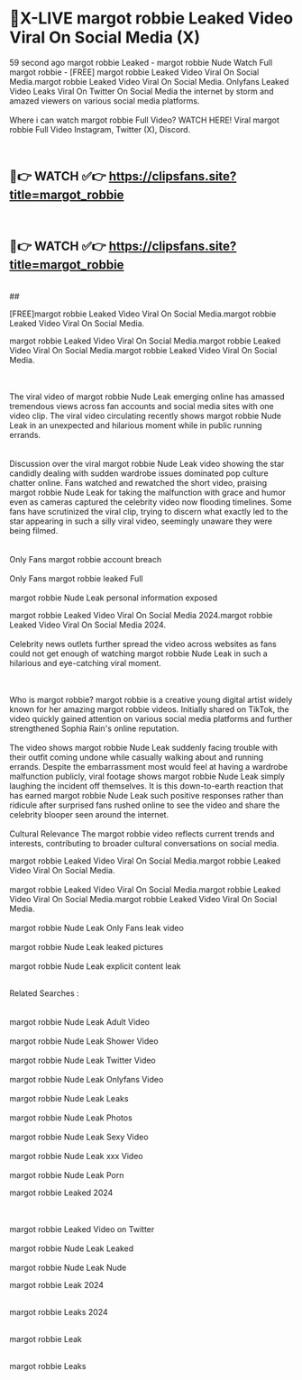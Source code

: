 # 🔴X-LIVE margot robbie Leaked Video Viral On Social Media (X)<br>


59 second ago margot robbie Leaked  - margot robbie Nude  Watch Full margot robbie - [FREE] margot robbie Leaked Video Viral On Social Media.margot robbie Leaked Video Viral On Social Media.   Onlyfans Leaked Video Leaks Viral On Twitter On Social Media the internet by storm and amazed viewers on various social media platforms. <br><br>
Where i can watch margot robbie Full Video? WATCH HERE! Viral margot robbie Full Video Instagram, Twitter (X), Discord. <br>


 <br>

##  🔴👉 WATCH ✅👉  <a href="https://clipsfans.site?title=margot_robbie&ref=git">https://clipsfans.site?title=margot_robbie</a> <br>
  <br>

##  🔴👉 WATCH ✅👉  <a href="https://clipsfans.site?title=margot_robbie&ref=git">https://clipsfans.site?title=margot_robbie</a> <br>
  <br>
  ##



[FREE]margot robbie Leaked Video Viral On Social Media.margot robbie Leaked Video Viral On Social Media. <br>

margot robbie Leaked Video Viral On Social Media.margot robbie Leaked Video Viral On Social Media.margot robbie Leaked Video Viral On Social Media. <br>


  <br>

  <br>
The viral video of margot robbie Nude Leak emerging online has amassed tremendous views across fan accounts and social media sites with one video clip. The viral video circulating recently shows margot robbie Nude Leak in an unexpected and hilarious moment while in public running errands.<br>
<br>


<br>
Discussion over the viral margot robbie Nude Leak video showing the star candidly dealing with sudden wardrobe issues dominated pop culture chatter online. Fans watched and rewatched the short video, praising margot robbie Nude Leak for taking the malfunction with grace and humor even as cameras captured the celebrity video now flooding timelines. Some fans have scrutinized the viral clip, trying to discern what exactly led to the star appearing in such a silly viral video, seemingly unaware they were being filmed.<br>
<br>
<br> 
Only Fans margot robbie account breach<br>
<br>
Only Fans margot robbie leaked Full <br>
<br>
margot robbie Nude Leak personal information exposed<br>

margot robbie Leaked Video Viral On Social Media 2024.margot robbie Leaked Video Viral On Social Media 2024. <br>
<br>
Celebrity news outlets further spread the video across websites as fans could not get enough of watching margot robbie Nude Leak in such a hilarious and eye-catching viral moment.<br>
<br>

<br>
Who is margot robbie? margot robbie is a creative young digital artist widely known for her amazing margot robbie videos. Initially shared on TikTok, the video quickly gained attention on various social media platforms and further strengthened Sophia Rain's online reputation.<br>
<br>
The video shows margot robbie Nude Leak suddenly facing trouble with their outfit coming undone while casually walking about and running errands. Despite the embarrassment most would feel at having a wardrobe malfunction publicly, viral footage shows margot robbie Nude Leak simply laughing the incident off themselves. It is this down-to-earth reaction that has earned margot robbie Nude Leak such positive responses rather than ridicule after surprised fans rushed online to see the video and share the celebrity blooper seen around the internet.<br>
<br>
Cultural Relevance The margot robbie video reflects current trends and interests, contributing to broader cultural conversations on social media.<br>

margot robbie Leaked Video Viral On Social Media.margot robbie Leaked Video Viral On Social Media.<br>
<br>
margot robbie Leaked Video Viral On Social Media.margot robbie Leaked Video Viral On Social Media.margot robbie Leaked Video Viral On Social Media.<br>
<br>
margot robbie Nude Leak Only Fans leak video<br>
<br>
margot robbie Nude Leak leaked pictures<br>
<br>
margot robbie Nude Leak explicit content leak<br>


<br>
Related Searches :<br>
<br>

<br>
margot robbie Nude Leak Adult Video<br>
<br>
margot robbie Nude Leak Shower Video<br>
<br>
margot robbie Nude Leak Twitter Video<br>
<br>
margot robbie Nude Leak Onlyfans Video<br>
<br>
margot robbie Nude Leak Leaks<br>
<br>
margot robbie Nude Leak Photos<br>

<br>
margot robbie Nude Leak Sexy Video<br>
<br>
margot robbie Nude Leak xxx Video<br>
<br>
margot robbie Nude Leak Porn<br>

margot robbie  Leaked 2024 <br> <br>
<br>

margot robbie Leaked Video on Twitter <br>
<br>
margot robbie Nude Leak Leaked<br>
<br>
margot robbie Nude Leak Nude<br>


margot robbie  Leak 2024 <br> <br>



margot robbie  Leaks 2024 <br> <br>



 
margot robbie  Leak<br> <br>



margot robbie  Leaks<br> <br>





</p>




 



</p>










